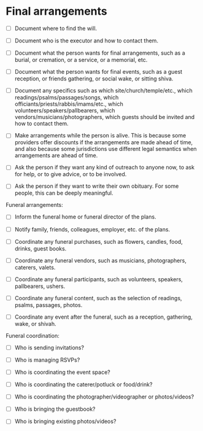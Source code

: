 # Final arrangements

- [ ] Document where to find the will.
 
- [ ] Document who is the executor and how to contact them.
 
- [ ] Document what the person wants for final arrangements, such as a burial, or cremation, or a service, or a memorial, etc.
 
- [ ] Document what the person wants for final events, such as a guest reception, or friends gathering, or social wake, or sitting shiva.

- [ ] Document any specifics such as which site/church/temple/etc., which readings/psalms/passages/songs, which officiants/priests/rabbis/imams/etc., which volunteers/speakers/pallbearers, which vendors/musicians/photographers, which guests should be invited and how to contact them.

- [ ] Make arrangements while the person is alive. This is because some providers offer discounts if the arrangements are made ahead of time, and also because some jurisdictions use different legal semantics when arrangements are ahead of time.

- [ ] Ask the person if they want any kind of outreach to anyone now, to ask for help, or to give advice, or to be involved.

- [ ] Ask the person if they want to write their own obituary. For some people, this can be deeply meaningful.

 
Funeral arrangements:

- [ ] Inform the funeral home or funeral director of the plans.

- [ ] Notify family, friends, colleagues, employer, etc. of the plans.

- [ ] Coordinate any funeral purchases, such as flowers, candles, food, drinks, guest books.

- [ ] Coordinate any funeral vendors, such as musicians, photographers, caterers, valets.

- [ ] Coordinate any funeral participants, such as volunteers, speakers, pallbearers, ushers.

- [ ] Coordinate any funeral content, such as the selection of readings, psalms, passages, photos.

- [ ] Coordinate any event after the funeral, such as a reception, gathering, wake, or shivah.


Funeral coordination:

- [ ] Who is sending invitations?

- [ ] Who is managing RSVPs?

- [ ] Who is coordinating the event space?

- [ ] Who is coordinating the caterer/potluck or food/drink?

- [ ] Who is coordinating the photographer/videographer or photos/videos?

- [ ] Who is bringing the guestbook?

- [ ] Who is bringing existing photos/videos?
